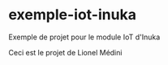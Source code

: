 # exemple-iot-inuka
Exemple de projet pour le module IoT d'Inuka


Ceci est le projet de Lionel Médini
